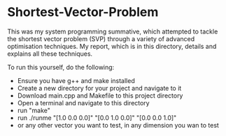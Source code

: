 # Shortest-Vector-Problem

This was my system programming summative, which attempted to tackle the shortest vector problem (SVP) through a variety of
advanced optimisation techniques. My report, which is in this directory, details and explains all these techniques.

To run this yourself, do the following:
- Ensure you have g++ and make installed
- Create a new directory for your project and navigate to it
- Download main.cpp and Makefile to this project directory
- Open a terminal and navigate to this directory
- run "make"
- run ./runme "[1.0 0.0 0.0]" "[0.0 1.0 0.0]" "[0.0 0.0 1.0]"
-   or any other vector you want to test, in any dimension you wan to test

